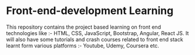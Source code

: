 # Front-end-development Learning
This repository contains the project based learning on front end technologies like :- HTML, CSS, JavaScript, Bootstrap, Angular, React JS.
It will also have some tutorials and crash courses related to front end stack learnt form various platforms :- Youtube, Udemy, Coursera etc.
